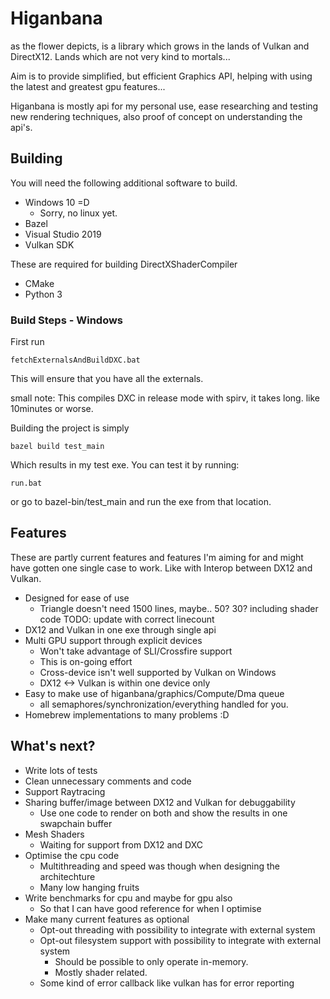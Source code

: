 # Higanbana
as the flower depicts, is a library which grows in the lands of Vulkan and DirectX12. Lands which are not very kind to mortals...

Aim is to provide simplified, but efficient Graphics API, helping with using the latest and greatest gpu features...

Higanbana is mostly api for my personal use, ease researching and testing new rendering techniques, also proof of concept on understanding the api's.

## Building
You will need the following additional software to build.
* Windows 10 =D
    * Sorry, no linux yet.
* Bazel
* Visual Studio 2019
* Vulkan SDK

These are required for building DirectXShaderCompiler
* CMake
* Python 3

### Build Steps - Windows
First run 

    fetchExternalsAndBuildDXC.bat

This will ensure that you have all the externals.

small note: This compiles DXC in release mode with spirv, it takes long. like 10minutes or worse.

Building the project is simply

    bazel build test_main

Which results in my test exe. You can test it by running:

    run.bat
or go to bazel-bin/test_main and run the exe from that location.


## Features
These are partly current features and features I'm aiming for and might have gotten one single case to work. Like with Interop between DX12 and Vulkan.
* Designed for ease of use
    * Triangle doesn't need 1500 lines, maybe.. 50? 30? including shader code TODO: update with correct linecount
* DX12 and Vulkan in one exe through single api
* Multi GPU support through explicit devices
    * Won't take advantage of SLI/Crossfire support
    * This is on-going effort
    * Cross-device isn't well supported by Vulkan on Windows
    * DX12 <-> Vulkan is within one device only
* Easy to make use of higanbana/graphics/Compute/Dma queue
    * all semaphores/synchronization/everything handled for you.
* Homebrew implementations to many problems :D

## What's next?
* Write lots of tests
* Clean unnecessary comments and code
* Support Raytracing
* Sharing buffer/image between DX12 and Vulkan for debuggability
    * Use one code to render on both and show the results in one swapchain buffer
* Mesh Shaders
    * Waiting for support from DX12 and DXC
* Optimise the cpu code
    * Multithreading and speed was though when designing the architechture
    * Many low hanging fruits
* Write benchmarks for cpu and maybe for gpu also
    * So that I can have good reference for when I optimise    
* Make many current features as optional
    * Opt-out threading with possibility to integrate with external system
    * Opt-out filesystem support with possibility to integrate with external system
        * Should be possible to only operate in-memory.
        * Mostly shader related.
    * Some kind of error callback like vulkan has for error reporting